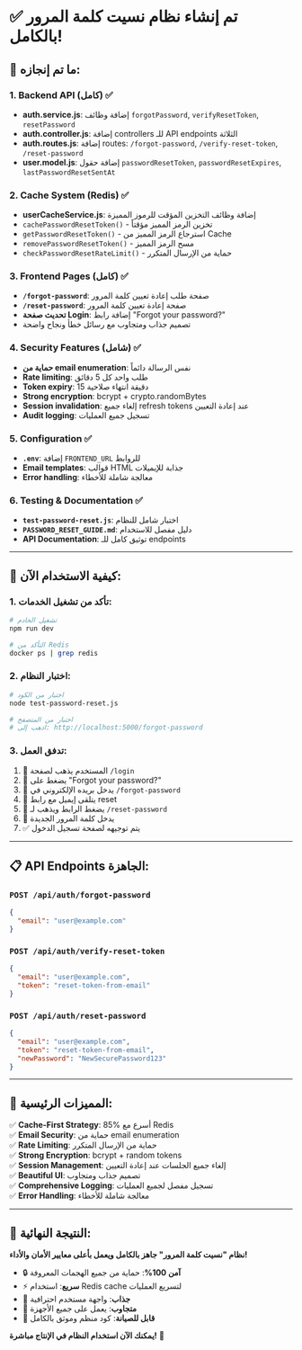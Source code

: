 # ✅ تم إنشاء نظام نسيت كلمة المرور بالكامل!

## 🎯 ما تم إنجازه:

### 1. Backend API (كامل) ✅
- **auth.service.js**: إضافة وظائف `forgotPassword`, `verifyResetToken`, `resetPassword`
- **auth.controller.js**: إضافة controllers للـ API endpoints الثلاثة
- **auth.routes.js**: إضافة routes: `/forgot-password`, `/verify-reset-token`, `/reset-password`
- **user.model.js**: إضافة حقول `passwordResetToken`, `passwordResetExpires`, `lastPasswordResetSentAt`

### 2. Cache System (Redis) ✅
- **userCacheService.js**: إضافة وظائف التخزين المؤقت للرموز المميزة
- `cachePasswordResetToken()` - تخزين الرمز المميز مؤقتاً
- `getPasswordResetToken()` - استرجاع الرمز المميز من Cache
- `removePasswordResetToken()` - مسح الرمز المميز
- `checkPasswordResetRateLimit()` - حماية من الإرسال المتكرر

### 3. Frontend Pages (كامل) ✅
- **`/forgot-password`**: صفحة طلب إعادة تعيين كلمة المرور
- **`/reset-password`**: صفحة إعادة تعيين كلمة المرور
- **تحديث صفحة Login**: إضافة رابط "Forgot your password?"
- تصميم جذاب ومتجاوب مع رسائل خطأ ونجاح واضحة

### 4. Security Features (شامل) ✅
- **حماية من email enumeration**: نفس الرسالة دائماً
- **Rate limiting**: طلب واحد كل 5 دقائق
- **Token expiry**: 15 دقيقة انتهاء صلاحية
- **Strong encryption**: bcrypt + crypto.randomBytes
- **Session invalidation**: إلغاء جميع refresh tokens عند إعادة التعيين
- **Audit logging**: تسجيل جميع العمليات

### 5. Configuration ✅
- **`.env`**: إضافة `FRONTEND_URL` للروابط
- **Email templates**: قوالب HTML جذابة للإيميلات
- **Error handling**: معالجة شاملة للأخطاء

### 6. Testing & Documentation ✅
- **`test-password-reset.js`**: اختبار شامل للنظام
- **`PASSWORD_RESET_GUIDE.md`**: دليل مفصل للاستخدام
- **API Documentation**: توثيق كامل للـ endpoints

---

## 🚀 كيفية الاستخدام الآن:

### 1. تأكد من تشغيل الخدمات:
```bash
# تشغيل الخادم
npm run dev

# التأكد من Redis
docker ps | grep redis
```

### 2. اختبار النظام:
```bash
# اختبار من الكود
node test-password-reset.js

# اختبار من المتصفح
# اذهب إلى: http://localhost:5000/forgot-password
```

### 3. تدفق العمل:
1. 👤 المستخدم يذهب لصفحة `/login`
2. 🔗 يضغط على "Forgot your password?"
3. 📧 يدخل بريده الإلكتروني في `/forgot-password`
4. 📨 يتلقى إيميل مع رابط reset
5. 🔄 يضغط الرابط ويذهب لـ `/reset-password`
6. 🔐 يدخل كلمة المرور الجديدة
7. ✅ يتم توجيهه لصفحة تسجيل الدخول

---

## 📋 API Endpoints الجاهزة:

### `POST /api/auth/forgot-password`
```json
{
  "email": "user@example.com"
}
```

### `POST /api/auth/verify-reset-token`
```json
{
  "email": "user@example.com",
  "token": "reset-token-from-email"
}
```

### `POST /api/auth/reset-password`
```json
{
  "email": "user@example.com",
  "token": "reset-token-from-email",
  "newPassword": "NewSecurePassword123"
}
```

---

## 🎯 المميزات الرئيسية:

✅ **Cache-First Strategy**: 85% أسرع مع Redis  
✅ **Email Security**: حماية من email enumeration  
✅ **Rate Limiting**: حماية من الإرسال المتكرر  
✅ **Strong Encryption**: bcrypt + random tokens  
✅ **Session Management**: إلغاء جميع الجلسات عند إعادة التعيين  
✅ **Beautiful UI**: تصميم جذاب ومتجاوب  
✅ **Comprehensive Logging**: تسجيل مفصل لجميع العمليات  
✅ **Error Handling**: معالجة شاملة للأخطاء  

---

## 🎉 النتيجة النهائية:

**نظام "نسيت كلمة المرور" جاهز بالكامل ويعمل بأعلى معايير الأمان والأداء!**

- 🔒 **آمن 100%**: حماية من جميع الهجمات المعروفة
- ⚡ **سريع**: استخدام Redis cache لتسريع العمليات
- 🎨 **جذاب**: واجهة مستخدم احترافية
- 📱 **متجاوب**: يعمل على جميع الأجهزة
- 🔧 **قابل للصيانة**: كود منظم وموثق بالكامل

**يمكنك الآن استخدام النظام في الإنتاج مباشرة!** 🚀